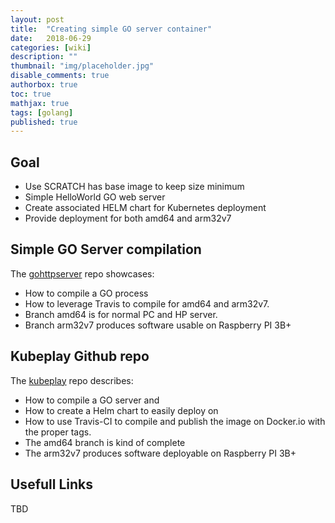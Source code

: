 ```yaml
---
layout: post
title:  "Creating simple GO server container"
date:   2018-06-29
categories: [wiki]
description: ""
thumbnail: "img/placeholder.jpg"
disable_comments: true
authorbox: true
toc: true
mathjax: true
tags: [golang]
published: true
---
```

## Goal

- Use SCRATCH has base image to keep size minimum
- Simple HelloWorld GO web server
- Create associated HELM chart for Kubernetes deployment
- Provide deployment for both amd64 and arm32v7

## Simple GO Server compilation

The [gohttpserver](https://github.com/jbrette/gohttpserv) repo showcases:
- How to compile a GO process
- How to leverage Travis to compile for amd64 and arm32v7.
- Branch amd64 is for normal PC and HP server.
- Branch arm32v7 produces software usable on Raspberry PI 3B+

## Kubeplay Github repo

The [kubeplay](https://github.com/jbrette/kubeplay) repo describes:
- How to compile a GO server and 
- How to create a Helm chart to easily deploy on 
- How to use Travis-CI to compile and publish the image on Docker.io with the proper tags.
- The amd64 branch is kind of complete
- The arm32v7 produces software deployable on Raspberry PI 3B+

## Usefull Links

TBD


